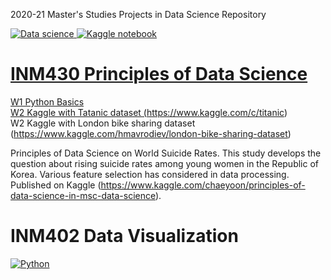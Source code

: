 2020-21 Master's Studies Projects in Data Science Repository
<p align="left">
    <a href="https://www.city.ac.uk/prospective-students/courses/postgraduate/data-science">
        <img src="https://img.shields.io/badge/MSc Data Science-orange?style=flat-square&logo=DS" alt="Data science"
    <a href="https://www.kaggle.com/code/chaeyoon/principles-of-data-science-on-world-suicide-rates/notebook">
        <img src="https://img.shields.io/badge/Kaggle-blue?style=flat-square&logo=Kaggle" alt="Kaggle notebook"
    </a>
</p>
      
# INM430 Principles of Data Science <br />

W1 Python Basics <br />
W2 Kaggle with Tatanic dataset (https://www.kaggle.com/c/titanic)<br />
W2 Kaggle with London bike sharing dataset (https://www.kaggle.com/hmavrodiev/london-bike-sharing-dataset) <br />

Principles of Data Science on World Suicide Rates. This study develops the question about rising suicide rates among young women in the Republic of Korea. Various feature selection has considered in data processing. Published on Kaggle (https://www.kaggle.com/chaeyoon/principles-of-data-science-in-msc-data-science).

# INM402 Data Visualization



[![Python](https://img.shields.io/badge/python-black?style=for-the-badge&logo=python)](https://github.com/chaeyoonyunakim/Data-Science)
